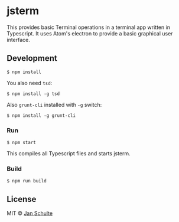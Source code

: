 # jsterm

This provides basic Terminal operations in a terminal app written in Typescript. It uses Atom's electron to provide a basic graphical user interface.


## Development

```
$ npm install
```

You also need `tsd`:

```
$ npm install -g tsd
```

Also `grunt-cli` installed with `-g` switch:

```
$ npm install -g grunt-cli
```

### Run

```
$ npm start
```

This compiles all Typescript files and starts jsterm. 

### Build

```
$ npm run build
```


## License

MIT © [Jan Schulte](https://github.com/schultyy/jsterm)
